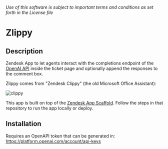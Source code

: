 *Use of this software is subject to important terms and conditions as set forth in the License file*

# Zlippy

## Description

Zendesk App to let agents interact with the completions endpoint of the [OpenAI API](https://platform.openai.com/docs/introduction/overview) inside the ticket page and optionally append the responses to the comment box.

Zlippy comes from "Zendesk Clippy" (the old Microsoft Office Assistant):

![clippy](https://user-images.githubusercontent.com/4404/219759518-f448734f-cea5-4536-b5b0-73d023af62a1.png)

This app is built on top of the [Zendesk App Scaffold](https://github.com/zendesk/app_scaffold). Follow the steps in that repository to run the app locally or deploy.

## Installation

Requires an OpenAPI token that can be generated in: https://platform.openai.com/account/api-keys
